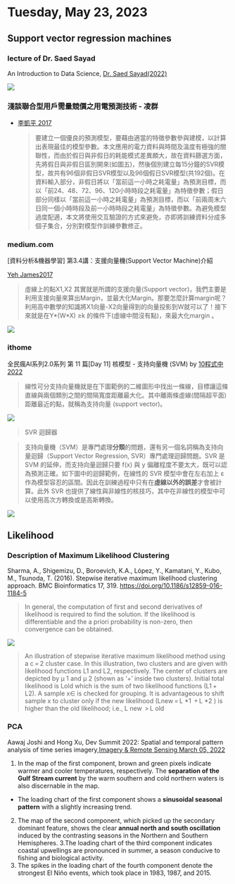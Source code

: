 # Tuesday, May 23, 2023


## Support vector regression machines

### lecture of Dr. Saed Sayad

An Introduction to Data Science, [Dr. Saed Sayad(2022)](https://www.saedsayad.com/support_vector_machine_reg.htm)

![](https://www.saedsayad.com/images/SVR_5.png)

### 淺談聯合型用戶需量競價之用電預測技術 - 凌群

- [李凱平 2017](https://www.syscom.com.tw/ePaper_New_Content.aspx?id=634&EPID=241&TableName=sgEPArticle)
  > 要建立一個優良的預測模型，要藉由適當的特徵參數參與建模，以計算出表現最佳的模型參數。本文應用的電力資料與時間及溫度有極強的關聯性，而由於假日與非假日的耗能模式差異頗大，故在資料篩選方面，先將假日與非假日區別開來(如圖五)，然後個別建立每15分鐘的SVR模型，故共有96個非假日SVR模型以及96個假日SVR模型(共192個)。在資料輸入部分，非假日將以「當前這一小時之耗電量」為預測目標，而以「前24、48、72、96、120小時時段之耗電量」為特徵參數；假日部分同樣以「當前這一小時之耗電量」為預測目標，而以「前兩周末六日同一個小時時段及前一小時時段之耗電量」為特徵參數。為避免模型過度配適，本文將使用交互驗證的方式來避免，亦即將訓練資料分成多個子集合，分別對模型作訓練參數修正。

### medium.com

[資料分析&機器學習] 第3.4講：支援向量機(Support Vector Machine)介紹

[Yeh James2017](https://medium.com/jameslearningnote/資料分析-機器學習-第3-4講-支援向量機-support-vector-machine-介紹-9c6c6925856b)
> 虛線上的點X1,X2 其實就是所謂的支援向量(Support vector)，我們主要是利用支援向量來算出Margin，並最大化Margin。那要怎麼計算margin呢？ 利用高中數學的知識將X1向量-X2向量得到的向量投影到W就可以了！接下來就是在Y*(W*X) ≥k 的條件下(虛線中間沒有點)，來最大化margin 。

![](https://miro.medium.com/v2/resize:fit:784/format:webp/1*mIaoPZF2RC6oedLXcLRN_g.png)


### ithome

 全民瘋AI系列2.0系列 第 11 篇[Day 11] 核模型 - 支持向量機 (SVM) by [10程式中 2022](https://ithelp.ithome.com.tw/articles/10270447)
> 線性可分支持向量機就是在下圖範例的二維圖形中找出一條線，目標讓這條直線與兩個類別之間的間隔寬度距離最大化。其中離兩條虛線(間隔超平面)距離最近的點，就稱為支持向量 (support vector)。

![](https://ithelp.ithome.com.tw/upload/images/20210923/20107247rJUDvApGWA.png)

> SVR 迴歸器

> 支持向量機（SVM）是專門處理**分類**的問題，還有另一個名詞稱為支持向量迴歸（Support Vector Regression, SVR）專門處理迴歸問題。SVR 是 SVM 的延伸，而支持向量迴歸只要 f(x) 與 y 偏離程度不要太大，既可以認為預測正確。如下圖中的迴歸範例，在線性的 SVR 模型中會在左右加上 &epsilon; 作為模型容忍的區間。因此在訓練過程中只有在**虛線以外的誤差**才會被計算。此外 SVR 也提供了線性與非線性的核技巧，其中在非線性的模型中可以使用高次方轉換或是高斯轉換。

![](https://ithelp.ithome.com.tw/upload/images/20210923/20107247INMaCBNbi5.png)

## Likelihood

### Description of Maximum Likelihood Clustering

 Sharma, A., Shigemizu, D., Boroevich, K.A., López, Y., Kamatani, Y., Kubo, M., Tsunoda, T. (2016). Stepwise iterative maximum likelihood clustering approach. BMC Bioinformatics 17, 319. https://doi.org/10.1186/s12859-016-1184-5


> In general, the computation of first and second derivatives of likelihood is required to find the solution. If the likelihood is differentiable and the a priori probability is non-zero, then convergence can be obtained.

![](https://media.springernature.com/full/springer-static/image/art%3A10.1186%2Fs12859-016-1184-5/MediaObjects/12859_2016_1184_Fig1_HTML.gif?as=webp)
> An illustration of stepwise iterative maximum likelihood method using a c = 2 cluster case. In this illustration, two clusters and are given with likelihood functions L1 and L2, respectively. The center of clusters are depicted by μ 1 and μ 2 (shown as ‘+’ inside two clusters). Initial total likelihood is Lold which is the sum of two likelihood functions (L1 + L2). A sample x∈ is checked for grouping. It is advantageous to shift sample x to cluster only if the new likelihood (Lnew = L *1  + L *2 ) is higher than the old likelihood; i.e., L new  > L old 

### PCA

Aawaj Joshi and Hong Xu, Dev Summit 2022: Spatial and temporal pattern analysis of time series imagery,[Imagery & Remote Sensing March 05, 2022](https://www.esri.com/arcgis-blog/products/arcgis-pro/imagery/spatial-and-temporal-pattern-analysis-of-time-series-imagery/)
  1. In the map of the first component, brown and green pixels indicate warmer and cooler temperatures, respectively. The **separation of the Gulf Stream current** by the warm southern and cold northern waters is also discernable in the map.
  - The loading chart of the first component shows a **sinusoidal seasonal pattern** with a slightly increasing trend.
  2. The map of the second component, which picked up the secondary dominant feature, shows the clear **annual north and south oscillation** induced by the contrasting seasons in the Northern and Southern Hemispheres.
  3.The loading chart of the third component indicates coastal upwellings are pronounced in summer, a season conducive to fishing and biological activity.
  4. The spikes in the loading chart of the fourth component denote the strongest El Niño events, which took place in 1983, 1987, and 2015.


